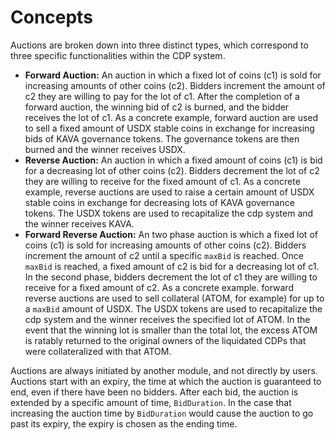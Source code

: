 <!--
order: 1
-->

# Concepts

Auctions are broken down into three distinct types, which correspond to three specific functionalities within the CDP system.

* **Forward Auction:** An auction in which a fixed lot of coins (c1) is sold for increasing amounts of other coins (c2). Bidders increment the amount of c2 they are willing to pay for the lot of c1. After the completion of a forward auction, the winning bid of c2 is burned, and the bidder receives the lot of c1. As a concrete example, forward auction are used to sell a fixed amount of USDX stable coins in exchange for increasing bids of KAVA governance tokens. The governance tokens are then burned and the winner receives USDX.
* **Reverse Auction:** An auction in which a fixed amount of coins (c1) is bid for a decreasing lot of other coins (c2). Bidders decrement the lot of c2 they are willing to receive for the fixed amount of c1.  As a concrete example, reverse auctions are used to raise a certain amount of USDX stable coins in exchange for decreasing lots of KAVA governance tokens. The USDX tokens are used to recapitalize the cdp system and the winner receives KAVA.
* **Forward Reverse Auction:** An two phase auction is which a fixed lot of coins (c1) is sold for increasing amounts of other coins (c2). Bidders increment the amount of c2 until a specific `maxBid` is reached. Once `maxBid` is reached, a fixed amount of c2 is bid for a decreasing lot of c1. In the second phase, bidders decrement the lot of c1 they are willing to receive for a fixed amount of c2. As a concrete example. forward reverse auctions are used to sell collateral (ATOM, for example) for up to a `maxBid` amount of USDX. The USDX tokens are used to recapitalize the cdp system and the winner receives the specified lot of ATOM. In the event that the winning lot is smaller than the total lot, the excess ATOM is ratably returned to the original owners of the liquidated CDPs that were collateralized with that ATOM.

Auctions are always initiated by another module, and not directly by users. Auctions start with an expiry, the time at which the auction is guaranteed to end, even if there have been no bidders. After each bid, the auction is extended by a specific amount of time, `BidDuration`. In the case that increasing the auction time by `BidDuration` would cause the auction to go past its expiry, the expiry is chosen as the ending time.
